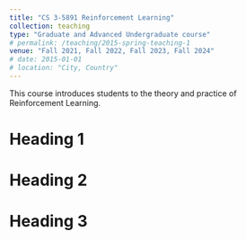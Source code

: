 ```yaml
---
title: "CS 3-5891 Reinforcement Learning"
collection: teaching
type: "Graduate and Advanced Undergraduate course"
# permalink: /teaching/2015-spring-teaching-1
venue: "Fall 2021, Fall 2022, Fall 2023, Fall 2024"
# date: 2015-01-01
# location: "City, Country"
---
```


This course introduces students to the theory and practice of Reinforcement Learning.

Heading 1
======

Heading 2
======

Heading 3
======
